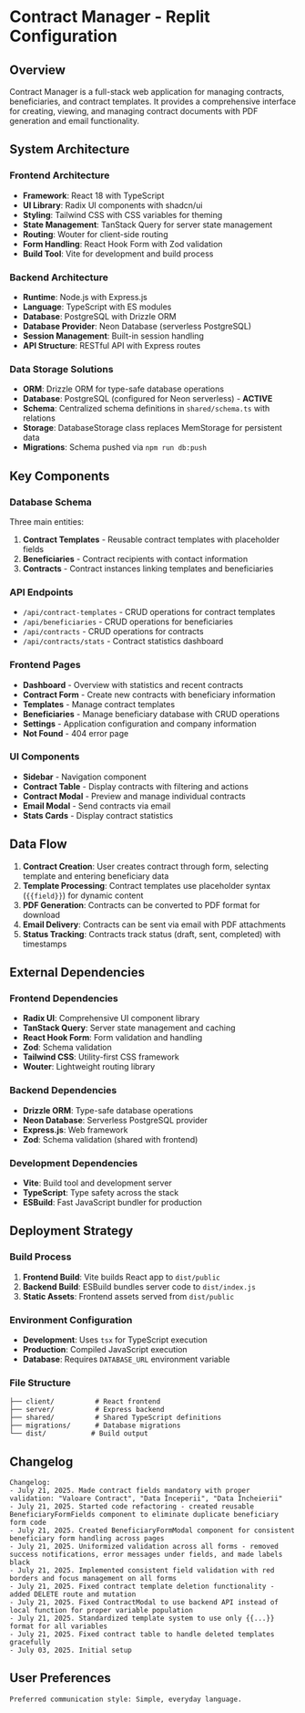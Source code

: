 # Contract Manager - Replit Configuration

## Overview

Contract Manager is a full-stack web application for managing contracts, beneficiaries, and contract templates. It provides a comprehensive interface for creating, viewing, and managing contract documents with PDF generation and email functionality.

## System Architecture

### Frontend Architecture
- **Framework**: React 18 with TypeScript
- **UI Library**: Radix UI components with shadcn/ui
- **Styling**: Tailwind CSS with CSS variables for theming
- **State Management**: TanStack Query for server state management
- **Routing**: Wouter for client-side routing
- **Form Handling**: React Hook Form with Zod validation
- **Build Tool**: Vite for development and build process

### Backend Architecture
- **Runtime**: Node.js with Express.js
- **Language**: TypeScript with ES modules
- **Database**: PostgreSQL with Drizzle ORM
- **Database Provider**: Neon Database (serverless PostgreSQL)
- **Session Management**: Built-in session handling
- **API Structure**: RESTful API with Express routes

### Data Storage Solutions
- **ORM**: Drizzle ORM for type-safe database operations
- **Database**: PostgreSQL (configured for Neon serverless) - **ACTIVE**
- **Schema**: Centralized schema definitions in `shared/schema.ts` with relations
- **Storage**: DatabaseStorage class replaces MemStorage for persistent data
- **Migrations**: Schema pushed via `npm run db:push`

## Key Components

### Database Schema
Three main entities:
1. **Contract Templates** - Reusable contract templates with placeholder fields
2. **Beneficiaries** - Contract recipients with contact information
3. **Contracts** - Contract instances linking templates and beneficiaries

### API Endpoints
- `/api/contract-templates` - CRUD operations for contract templates
- `/api/beneficiaries` - CRUD operations for beneficiaries
- `/api/contracts` - CRUD operations for contracts
- `/api/contracts/stats` - Contract statistics dashboard

### Frontend Pages
- **Dashboard** - Overview with statistics and recent contracts
- **Contract Form** - Create new contracts with beneficiary information
- **Templates** - Manage contract templates
- **Beneficiaries** - Manage beneficiary database with CRUD operations
- **Settings** - Application configuration and company information
- **Not Found** - 404 error page

### UI Components
- **Sidebar** - Navigation component
- **Contract Table** - Display contracts with filtering and actions
- **Contract Modal** - Preview and manage individual contracts
- **Email Modal** - Send contracts via email
- **Stats Cards** - Display contract statistics

## Data Flow

1. **Contract Creation**: User creates contract through form, selecting template and entering beneficiary data
2. **Template Processing**: Contract templates use placeholder syntax (`{{field}}`) for dynamic content
3. **PDF Generation**: Contracts can be converted to PDF format for download
4. **Email Delivery**: Contracts can be sent via email with PDF attachments
5. **Status Tracking**: Contracts track status (draft, sent, completed) with timestamps

## External Dependencies

### Frontend Dependencies
- **Radix UI**: Comprehensive UI component library
- **TanStack Query**: Server state management and caching
- **React Hook Form**: Form validation and handling
- **Zod**: Schema validation
- **Tailwind CSS**: Utility-first CSS framework
- **Wouter**: Lightweight routing library

### Backend Dependencies
- **Drizzle ORM**: Type-safe database operations
- **Neon Database**: Serverless PostgreSQL provider
- **Express.js**: Web framework
- **Zod**: Schema validation (shared with frontend)

### Development Dependencies
- **Vite**: Build tool and development server
- **TypeScript**: Type safety across the stack
- **ESBuild**: Fast JavaScript bundler for production

## Deployment Strategy

### Build Process
1. **Frontend Build**: Vite builds React app to `dist/public`
2. **Backend Build**: ESBuild bundles server code to `dist/index.js`
3. **Static Assets**: Frontend assets served from `dist/public`

### Environment Configuration
- **Development**: Uses `tsx` for TypeScript execution
- **Production**: Compiled JavaScript execution
- **Database**: Requires `DATABASE_URL` environment variable

### File Structure
```
├── client/          # React frontend
├── server/          # Express backend
├── shared/          # Shared TypeScript definitions
├── migrations/      # Database migrations
└── dist/           # Build output
```

## Changelog

```
Changelog:
- July 21, 2025. Made contract fields mandatory with proper validation: "Valoare Contract", "Data Începerii", "Data Încheierii"
- July 21, 2025. Started code refactoring - created reusable BeneficiaryFormFields component to eliminate duplicate beneficiary form code
- July 21, 2025. Created BeneficiaryFormModal component for consistent beneficiary form handling across pages
- July 21, 2025. Uniformized validation across all forms - removed success notifications, error messages under fields, and made labels black
- July 21, 2025. Implemented consistent field validation with red borders and focus management on all forms
- July 21, 2025. Fixed contract template deletion functionality - added DELETE route and mutation
- July 21, 2025. Fixed ContractModal to use backend API instead of local function for proper variable population
- July 21, 2025. Standardized template system to use only {{...}} format for all variables
- July 21, 2025. Fixed contract table to handle deleted templates gracefully
- July 03, 2025. Initial setup
```

## User Preferences

```
Preferred communication style: Simple, everyday language.
```
